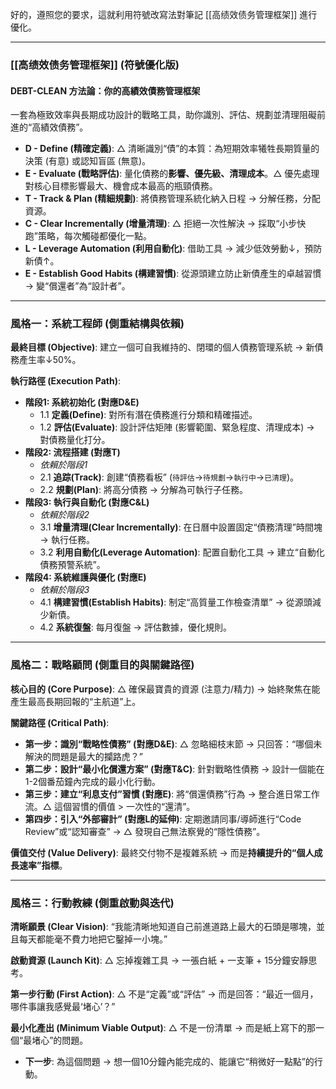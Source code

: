好的，遵照您的要求，這就利用符號改寫法對筆記 [[高绩效债务管理框架]] 進行優化。

---

### **[[高绩效债务管理框架]] (符號優化版)**

#### **DEBT-CLEAN** 方法論：你的高績效債務管理框架

一套為極致效率與長期成功設計的戰略工具，助你識別、評估、規劃並清理阻礙前進的“高績效債務”。

*   **D - Define (精確定義)**: △ 清晰識別“債”的本質：為短期效率犧牲長期質量的決策 (有意) 或認知盲區 (無意)。
*   **E - Evaluate (戰略評估)**: 量化債務的**影響、優先級、清理成本**。△ 優先處理對核心目標影響最大、機會成本最高的瓶頸債務。
*   **T - Track & Plan (精細規劃)**: 將債務管理系統化納入日程 → 分解任務，分配資源。
*   **C - Clear Incrementally (增量清理)**: △ 拒絕一次性解決 → 採取“小步快跑”策略，每次觸碰都優化一點。
*   **L - Leverage Automation (利用自動化)**: 借助工具 → 減少低效勞動↓，預防新債↑。
*   **E - Establish Good Habits (構建習慣)**: 從源頭建立防止新債產生的卓越習慣 → 變“償還者”為“設計者”。

---

### **風格一：系統工程師 (側重結構與依賴)**

**最終目標 (Objective)**: 建立一個可自我維持的、閉環的個人債務管理系統 → 新債務產生率↓50%。

**執行路徑 (Execution Path)**:

*   **階段1: 系統初始化 (對應D&E)**
    *   1.1 **定義(Define)**: 對所有潛在債務進行分類和精確描述。
    *   1.2 **評估(Evaluate)**: 設計評估矩陣 (影響範圍、緊急程度、清理成本) → 對債務量化打分。
*   **階段2: 流程搭建 (對應T)**
    *   *依賴於階段1*
    *   2.1 **追踪(Track)**: 創建“債務看板” (`待評估`→`待規劃`→`執行中`→`已清理`)。
    *   2.2 **規劃(Plan)**: 將高分債務 → 分解為可執行子任務。
*   **階段3: 執行與自動化 (對應C&L)**
    *   *依賴於階段2*
    *   3.1 **增量清理(Clear Incrementally)**: 在日曆中設置固定“債務清理”時間塊 → 執行任務。
    *   3.2 **利用自動化(Leverage Automation)**: 配置自動化工具 → 建立“自動化債務預警系統”。
*   **階段4: 系統維護與優化 (對應E)**
    *   *依賴於階段3*
    *   4.1 **構建習慣(Establish Habits)**: 制定“高質量工作檢查清單” → 從源頭減少新債。
    *   4.2 **系統復盤**: 每月復盤 → 評估數據，優化規則。

---

### **風格二：戰略顧問 (側重目的與關鍵路徑)**

**核心目的 (Core Purpose)**: △ 確保最寶貴的資源 (注意力/精力) → 始終聚焦在能產生最高長期回報的“主航道”上。

**關鍵路徑 (Critical Path)**:

*   **第一步：識別“戰略性債務” (對應D&E)**: △ 忽略細枝末節 → 只回答：“哪個未解決的問題是最大的攔路虎？”
*   **第二步：設計“最小化償還方案” (對應T&C)**: 針對戰略性債務 → 設計一個能在1-2個番茄鐘內完成的最小化行動。
*   **第三步：建立“利息支付”習慣 (對應E)**: 將“償還債務”行為 → 整合進日常工作流。△ 這個習慣的價值 > 一次性的“還清”。
*   **第四步：引入“外部審計” (對應L的延伸)**: 定期邀請同事/導師進行“Code Review”或“認知審查” → △ 發現自己無法察覺的“隱性債務”。

**價值交付 (Value Delivery)**: 最終交付物不是複雜系統 → 而是**持續提升的“個人成長速率”指標**。

---

### **風格三：行動教練 (側重啟動與迭代)**

**清晰願景 (Clear Vision)**: “我能清晰地知道自己前進道路上最大的石頭是哪塊，並且每天都能毫不費力地把它鑿掉一小塊。”

**啟動資源 (Launch Kit)**: △ 忘掉複雜工具 → 一張白紙 + 一支筆 + 15分鐘安靜思考。

**第一步行動 (First Action)**: △ 不是“定義”或“評估” → 而是回答：“最近一個月，哪件事讓我感覺最‘堵心’？”

**最小化產出 (Minimum Viable Output)**: △ 不是一份清單 → 而是紙上寫下的那一個“最堵心”的問題。
*   **下一步**: 為這個問題 → 想一個10分鐘內能完成的、能讓它“稍微好一點點”的行動。